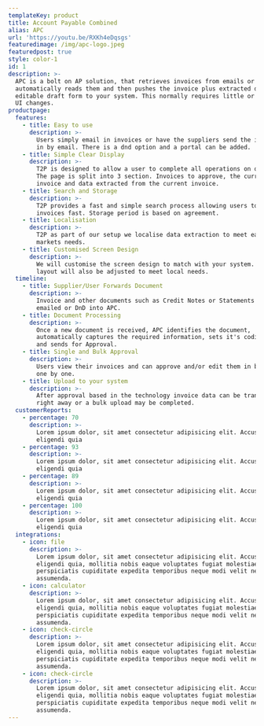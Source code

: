 ```yaml
---
templateKey: product
title: Account Payable Combined
alias: APC
url: 'https://youtu.be/RXKh4eDqsgs'
featuredimage: /img/apc-logo.jpeg
featuredpost: true
style: color-1
id: 1
description: >-
  APC is a bolt on AP solution, that retrieves invoices from emails or DND,
  automatically reads them and then pushes the invoice plus extracted data in an
  editable draft form to your system. This normally requires little or no UX or
  UI changes.
productpage:
  features:
    - title: Easy to use
      description: >-
        Users simply email in invoices or have the suppliers send the invoices
        in by email. There is a dnd option and a portal can be added.
    - title: Simple Clear Display
      description: >-
        T2P is designed to allow a user to complete all operations on one page.
        The page is split into 3 section. Invoices to approve, the current
        invoice and data extracted from the current invoice.
    - title: Search and Storage
      description: >-
        T2P provides a fast and simple search process allowing users to find
        invoices fast. Storage period is based on agreement.
    - title: Localisation
      description: >-
        T2P as part of our setup we localise data extraction to meet each
        markets needs.
    - title: Customised Screen Design
      description: >-
        We will customise the screen design to match with your system. The
        layout will also be adjusted to meet local needs.
  timeline:
    - title: Supplier/User Forwards Document
      description: >-
        Invoice and other documents such as Credit Notes or Statements can be
        emailed or DnD into APC.
    - title: Document Processing
      description: >-
        Once a new document is received, APC identifies the document,
        automatically captures the required information, sets it's coding rules
        and sends for Approval.
    - title: Single and Bulk Approval
      description: >-
        Users view their invoices and can approve and/or edit them in bulk or
        one by one.
    - title: Upload to your system
      description: >-
        After approval based in the technology invoice data can be transferred
        right away or a bulk upload may be completed.
  customerReports:
    - percentage: 70
      description: >-
        Lorem ipsum dolor, sit amet consectetur adipisicing elit. Accusantium,
        eligendi quia
    - percentage: 93
      description: >-
        Lorem ipsum dolor, sit amet consectetur adipisicing elit. Accusantium,
        eligendi quia
    - percentage: 89
      description: >-
        Lorem ipsum dolor, sit amet consectetur adipisicing elit. Accusantium,
        eligendi quia
    - percentage: 100
      description: >-
        Lorem ipsum dolor, sit amet consectetur adipisicing elit. Accusantium,
        eligendi quia
  integrations:
    - icon: file
      description: >-
        Lorem ipsum dolor, sit amet consectetur adipisicing elit. Accusantium,
        eligendi quia, mollitia nobis eaque voluptates fugiat molestiae
        perspiciatis cupiditate expedita temporibus neque modi velit nesciunt
        assumenda.
    - icon: calculator
      description: >-
        Lorem ipsum dolor, sit amet consectetur adipisicing elit. Accusantium,
        eligendi quia, mollitia nobis eaque voluptates fugiat molestiae
        perspiciatis cupiditate expedita temporibus neque modi velit nesciunt
        assumenda.
    - icon: check-circle
      description: >-
        Lorem ipsum dolor, sit amet consectetur adipisicing elit. Accusantium,
        eligendi quia, mollitia nobis eaque voluptates fugiat molestiae
        perspiciatis cupiditate expedita temporibus neque modi velit nesciunt
        assumenda.
    - icon: check-circle
      description: >-
        Lorem ipsum dolor, sit amet consectetur adipisicing elit. Accusantium,
        eligendi quia, mollitia nobis eaque voluptates fugiat molestiae
        perspiciatis cupiditate expedita temporibus neque modi velit nesciunt
        assumenda.
---
```

